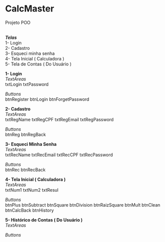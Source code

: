 # CalcMaster
Projeto POO<br><br>

<b>*Telas*</b><br>
1- Login<br>
2- Cadastro<br>
3- Esqueci minha senha<br>
4- Tela Inicial ( Calculadora )<br>
5- Tela de Contas ( Do Usuário )<br>

<b>1- Login</b><br>
*TextAreas*<br>
txtLogin
txtPassword<br>

*Buttons*<br>
btnRegister
btnLogin
btnForgetPassword

<b>2- Cadastro</b><br>
*TextAreas*<br>
txtRegName 
txtRegCPF
txtRegEmail
txtRegPassword

*Buttons*<br>
btnReg
btnRegBack

<b>3- Esqueci Minha Senha</b><br>
*TextAreas*<br>
txtRecName
txtRecEmail
txtRecCPF
txtRecPassword

*Buttons*<br>
btnRec
btnRecBack

<b>4- Tela Inicial ( Calculadora )</b><br>
*TextAreas*<br>
txtNum1
txtNum2
txtResul

*Buttons*<br>
btnPlus
btnSubtract
btnSquare
btnDivision
btnRaizSquare
btnMult
btnClean
btnCalcBack
btnHistory

<b>5- Histórico de Contas ( Do Usuário )</b><br>
*TextAreas*<br>

*Buttons*<br>
